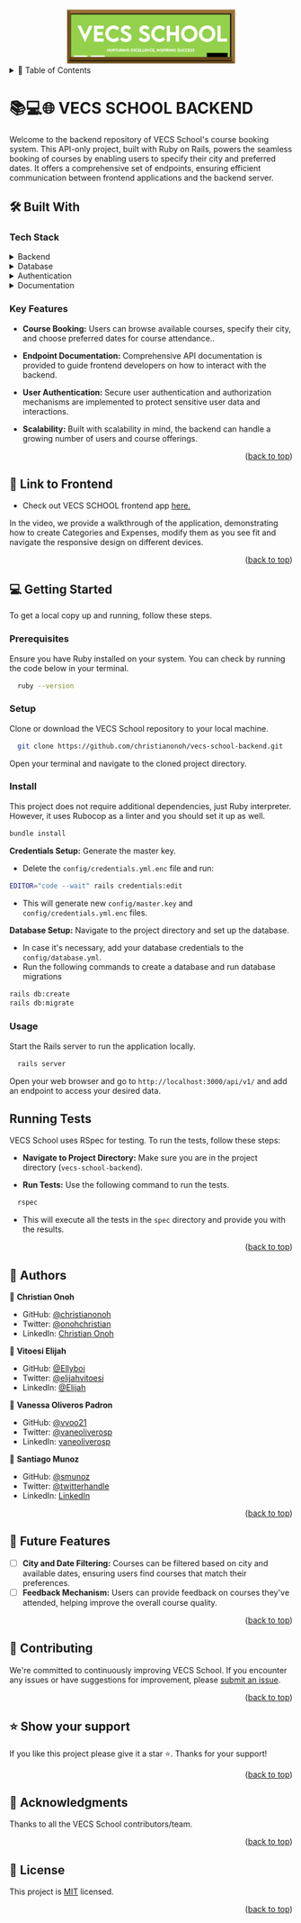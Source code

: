 <a name="readme-top"></a>

<div align="center">
  <img src="./logo.png" alt="logo" width="300"  height="auto" />
  <br/>

  <!-- <h3><b>VECS SCHOOL BACKEND</b></h3> -->

</div>

<!-- TABLE OF CONTENTS -->
<details>
<summary> 📗 Table of Contents</summary>

- [📖 About the Project](#about-project)
  - [🛠 Built With](#built-with)
    - [Tech Stack](#tech-stack)
    - [Key Features](#key-features)
  - [🚀 Link to frontend app](#live-demo)
- [💻 Getting Started](#getting-started)
  - [Setup](#setup)
  - [Prerequisites](#prerequisites)
  - [Install](#install)
  - [Usage](#usage)
  - [Run tests](#run-tests)
- [👥 Authors](#authors)
- [🔭 Future Features](#future-features)
- [🤝 Contributing](#contributing)
- [⭐️ Show your support](#support)
- [🙏 Acknowledgements](#acknowledgements)
<!-- - [❓ FAQ (OPTIONAL)](#faq) -->
- [📝 License](#license)
</details>
<!-- PROJECT DESCRIPTION -->

# 📚💻🌐 VECS SCHOOL BACKEND <a name="about-project"></a>

Welcome to the backend repository of VECS School's course booking system. This API-only project, built with Ruby on Rails, powers the seamless booking of courses by enabling users to specify their city and preferred dates. It offers a comprehensive set of endpoints, ensuring efficient communication between frontend applications and the backend server.
## 🛠 Built With <a name="built-with"></a>

### Tech Stack <a name="tech-stack"></a>

<details>
  <summary>Backend</summary>
  <ul>
    <li><a href="https://rubyonrails.org">Ruby on Rails (API-only mode)</a></li>
  </ul>
</details>


<details>
<summary>Database</summary>
  <ul>
    <li><a href="https://www.postgresql.org/">PostgreSQL</a></li>
  </ul>
</details>

<details>
  <summary>Authentication</summary>
  <ul>
    <li>JWT-based authentication</li>
  </ul>
</details>

<details>
  <summary>Documentation</summary>
  <ul>
    <li><a href="https://swagger.io/">Swagger</a></li></li>
  </ul>
</details>
<!-- Features -->

### Key Features <a name="key-features"></a>

- **Course Booking:**  Users can browse available courses, specify their city, and choose preferred dates for course attendance..

- **Endpoint Documentation:** Comprehensive API documentation is provided to guide frontend developers on how to interact with the backend.

- **User Authentication:** Secure user authentication and authorization mechanisms are implemented to protect sensitive user data and interactions.

- **Scalability:** Built with scalability in mind, the backend can handle a growing number of users and course offerings.

<p align="right">(<a href="#readme-top">back to top</a>)</p>

<!-- LIVE DEMO -->

## 🚀 Link to Frontend<a name="live-demo"></a>

- Check out VECS SCHOOL frontend app [here.](https://github.com/smunoz1988/vecs-school-frontend)

In the video, we provide a walkthrough of the application, demonstrating how to create Categories and Expenses, modify them as you see fit and navigate the responsive design on different devices.

<p align="right">(<a href="#readme-top">back to top</a>)</p>  

<!-- GETTING STARTED -->

## 💻 Getting Started <a name="getting-started"></a>

To get a local copy up and running, follow these steps.

### Prerequisites

Ensure you have Ruby installed on your system. You can check by running the code below in your terminal.
```sh
  ruby --version
```
### Setup

Clone or download the VECS School repository to your local machine.
```sh
  git clone https://github.com/christianonoh/vecs-school-backend.git
```
Open your terminal and navigate to the cloned project directory.

### Install

This project does not require additional dependencies, just Ruby interpreter. However, it uses Rubocop as a linter and you should set it up as well.

```sh
bundle install
```
**Credentials Setup:** Generate the master key.

- Delete the `config/credentials.yml.enc` file and run:

```sh
EDITOR="code --wait" rails credentials:edit
```
- This will generate new `config/master.key` and `config/credentials.yml.enc` files.

**Database Setup:** Navigate to the project directory and set up the database.
- In case it's necessary, add your database credentials to the `config/database.yml`.
- Run the following commands to create a database and run database migrations
```sh
rails db:create
rails db:migrate
```
### Usage
Start the Rails server to run the application locally.

```sh
  rails server
```
Open your web browser and go to `http://localhost:3000/api/v1/` and add an endpoint to access your desired data.

## Running Tests <a name="run-tests"></a>

VECS School uses RSpec for testing. To run the tests, follow these steps:

- **Navigate to Project Directory:** Make sure you are in the project directory (`vecs-school-backend`).

- **Run Tests:** Use the following command to run the tests.
```sh
  rspec
```
- This will execute all the tests in the `spec` directory and provide you with the results.

<p align="right">(<a href="#readme-top">back to top</a>)</p>

<!-- AUTHORS -->

## 👥 Authors <a name="authors"></a>

👤 **Christian Onoh**

- GitHub: [@christianonoh](https://github.com/christianonoh)
- Twitter: [@onohchristian](https://twitter.com/onohchristian)
- LinkedIn: [Christian Onoh](https://www.linkedin.com/in/christianonoh)

👤 **Vitoesi Elijah**

- GitHub: [@Ellyboi](https://github.com/Ellyboi)
- Twitter: [@elijahvitoesi](https://twitter.com/elijahvitoesi)
- LinkedIn: [@Elijah](https://www.linkedin.com/in/vitoesi-elijah-61961611a/)

👤 **Vanessa Oliveros Padron**

- GitHub: [@vvoo21](https://github.com/vvoo21)
- Twitter: [@vaneoliverosp](https://twitter.com/vaneoliverosp)
- LinkedIn: [vaneoliverosp](https://www.linkedin.com/in/vaneoliverosp/)

👤 **Santiago Munoz**

- GitHub: [@smunoz](https://github.com/smunoz1988)
- Twitter: [@twitterhandle](https://twitter.com/Santiag24209785)
- LinkedIn: [LinkedIn](https://www.linkedin.com/in/santiago-munoz-0b2b1a260)

<p align="right">(<a href="#readme-top">back to top</a>)</p>

<!-- FUTURE FEATURES -->

## 🔭 Future Features <a name="future-features"></a>

- [ ] **City and Date Filtering:** Courses can be filtered based on city and available dates, ensuring users find courses that match their preferences.
- [ ] **Feedback Mechanism:** Users can provide feedback on courses they've attended, helping improve the overall course quality.
<p align="right">(<a href="#readme-top">back to top</a>)</p>

<!-- CONTRIBUTING -->

## 🤝 Contributing <a name="contributing"></a>

We're committed to continuously improving VECS School. If you encounter any issues or have suggestions for improvement, please [submit an issue](https://github.com/christianonoh/vecs-school-backend/issues).

<p align="right">(<a href="#readme-top">back to top</a>)</p>

<!-- SUPPORT -->

## ⭐️ Show your support <a name="support"></a>

If you like this project please give it a star ⭐️. Thanks for your support!

<p align="right">(<a href="#readme-top">back to top</a>)</p>

<!-- ACKNOWLEDGEMENTS -->

## 🙏 Acknowledgments <a name="acknowledgements"></a>
Thanks to all the VECS School contributors/team.

<p align="right">(<a href="#readme-top">back to top</a>)</p>


<!-- LICENSE -->

## 📝 License <a name="license"></a>

This project is [MIT](./LICENSE) licensed.

<p align="right">(<a href="#readme-top">back to top</a>)</p>
